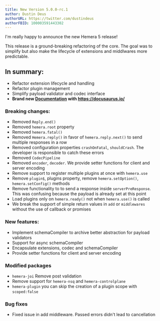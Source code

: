 ```yaml
---
title: New Version 5.0.0-rc.1
author: Dustin Deus
authorURL: https://twitter.com/dustindeus
authorFBID: 100003591443302
---
```


I'm really happy to announce the new Hemera 5 release!

This release is a ground-breaking refactoring of the core. The goal was to simplify but also make the lifecycle of extensions and middlwares more predictable.

## In summary:

* Refactor extension lifecycle and handling
* Refactor plugin management
* Simplify payload validator and codec interface
* **Brand new [Documentation](https://hemerajs.github.io/hemera/) with https://docusaurus.io/**

### Breaking changes:

* Removed `Reply.end()`
* Removed `hemera.root` property
* Removed `hemera.fatal()`
* Removed `Hemera.reply()` in favor of `hemera.reply.next()` to send multiple responses in a row
* Removed configuration properties `crashOnFatal`, `shouldCrash`. The developer is responsible to catch these errors
* Removed `CodecPipeline`
* Removed `encoder`, `decoder`. We provide setter functions for client and server encoding
* Remove support to register multiple plugins at once with `hemera.use`
* Remove `plugin$`, plugins property, remove `hemera.setOption()`, `hemera.setConfig()` methods
* Remove functionality to to send a response inside `serverPreResponse`. This was confusing because the payload is already set at this point
* Load plugins only on `hemera.ready()` not when `hemera.use()` is called
* We break the support of simple return values in `add` or `middlewares` without the use of callback or promises

### New features:

* Implement schemaCompiler to archive better abstraction for payload validators
* Support for async schemaCompiler
* Encapsulate extensions, codec and schemaCompiler
* Provide setter functions for client and server encoding

### Modified packages

* `hemera-joi` Remove post validation
* Remove support for `hemera-nsq` and `hemera-controlplane`
* `hemera-plugin` you can skip the creation of a plugin scope with `scoped:false`

### Bug fixes

* Fixed issue in add middleware. Passed errors didn't lead to cancellation

